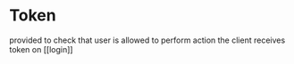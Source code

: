 # Token
provided to check that user is allowed to perform action
the client receives token on [[login]]